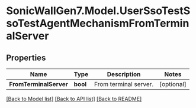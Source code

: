 # SonicWallGen7.Model.UserSsoTestSsoTestAgentMechanismFromTerminalServer

## Properties

Name | Type | Description | Notes
------------ | ------------- | ------------- | -------------
**FromTerminalServer** | **bool** | From terminal server. | [optional] 

[[Back to Model list]](../README.md#documentation-for-models) [[Back to API list]](../README.md#documentation-for-api-endpoints) [[Back to README]](../README.md)

